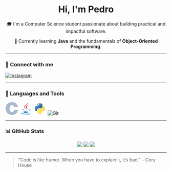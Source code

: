 <h1 align="center">Hi, I'm Pedro</h1>

<p align="center">
🎓 I'm a Computer Science student passionate about building practical and impactful software.</p>
<p align="center">
🌱 Currently learning <strong>Java</strong> and the fundamentals of <strong>Object-Oriented Programming</strong>.
</p>

---

### 📲 Connect with me

[![Instagram](https://img.shields.io/badge/-@pedrooliv.sz-E4405F?style=for-the-badge&logo=instagram&logoColor=white)](https://instagram.com/pedrooliv.sz)

---

### 🧰 Languages and Tools

<p align="left">
  <img src="https://raw.githubusercontent.com/devicons/devicon/master/icons/c/c-original.svg" alt="C" width="40" height="40"/>
  <img src="https://raw.githubusercontent.com/devicons/devicon/master/icons/java/java-original.svg" alt="Java" width="40" height="40"/>
  <img src="https://raw.githubusercontent.com/devicons/devicon/master/icons/python/python-original.svg" alt="Python" width="40" height="40"/>
  <img src="https://www.vectorlogo.zone/logos/git-scm/git-scm-icon.svg" alt="Git" width="40" height="40"/>
</p>

---

### 📊 GitHub Stats

<p align="center">
  <img src="https://github-readme-stats.vercel.app/api?username=pedroolivsz&show_icons=true&theme=radical" />
  <img src="https://github-readme-stats.vercel.app/api/top-langs/?username=pedroolivsz&layout=compact&theme=radical" />
  <img src="https://github-readme-streak-stats.herokuapp.com/?user=pedroolivsz&theme=radical" />
</p>

---

> "Code is like humor. When you have to explain it, it’s bad." – Cory House
